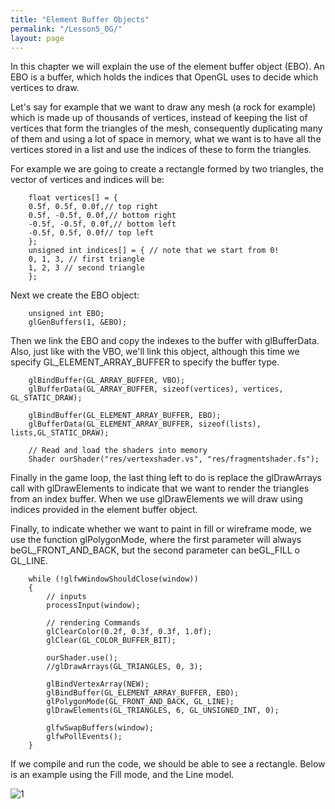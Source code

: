 ```yaml
---
title: "Element Buffer Objects"
permalink: "/Lesson5_OG/"
layout: page
---
```


In this chapter we will explain the use of the element buffer object (EBO). An EBO is a buffer, which holds the indices that OpenGL uses to decide which vertices to draw.

Let's say for example that we want to draw any mesh (a rock for example) which is made up of thousands of vertices, instead of keeping the list of vertices that form the triangles of the mesh, consequently duplicating many of them and using a lot of space in memory, what we want is to have all the vertices stored in a list and use the indices of these to form the triangles.

For example we are going to create a rectangle formed by two triangles, the vector of vertices and indices will be:
```
	float vertices[] = {
	0.5f, 0.5f, 0.0f,// top right
	0.5f, -0.5f, 0.0f,// bottom right
	-0.5f, -0.5f, 0.0f,// bottom left
	-0.5f, 0.5f, 0.0f// top left
	};
	unsigned int indices[] = { // note that we start from 0!
	0, 1, 3, // first triangle
	1, 2, 3 // second triangle
	};
```
Next we create the EBO object:
```
	unsigned int EBO;
	glGenBuffers(1, &EBO);
```
Then we link the EBO and copy the indexes to the buffer with glBufferData. Also, just like with the VBO, we'll link this object, although this time we specify GL_ELEMENT_ARRAY_BUFFER to specify the buffer type.
```
	glBindBuffer(GL_ARRAY_BUFFER, VBO);
	glBufferData(GL_ARRAY_BUFFER, sizeof(vertices), vertices, GL_STATIC_DRAW);

	glBindBuffer(GL_ELEMENT_ARRAY_BUFFER, EBO);
	glBufferData(GL_ELEMENT_ARRAY_BUFFER, sizeof(lists), lists,GL_STATIC_DRAW);

	// Read and load the shaders into memory
	Shader ourShader("res/vertexshader.vs", "res/fragmentshader.fs");
```

Finally in the game loop, the last thing left to do is replace the glDrawArrays call with glDrawElements to indicate that we want to render the triangles from an index buffer. When we use glDrawElements we will draw using indices provided in the element buffer object.

Finally, to indicate whether we want to paint in fill or wireframe mode, we use the function glPolygonMode, where the first parameter will always beGL_FRONT_AND_BACK, but the second parameter can beGL_FILL o GL_LINE.
```
	while (!glfwWindowShouldClose(window))
	{
		// inputs
		processInput(window);

		// rendering Commands
		glClearColor(0.2f, 0.3f, 0.3f, 1.0f);
		glClear(GL_COLOR_BUFFER_BIT);

		ourShader.use();
		//glDrawArrays(GL_TRIANGLES, 0, 3);

		glBindVertexArray(NEW);
		glBindBuffer(GL_ELEMENT_ARRAY_BUFFER, EBO);
		glPolygonMode(GL_FRONT_AND_BACK, GL_LINE);
		glDrawElements(GL_TRIANGLES, 6, GL_UNSIGNED_INT, 0);

		glfwSwapBuffers(window);
		glfwPollEvents();
	}
```
If we compile and run the code, we should be able to see a rectangle. Below is an example using the Fill mode, and the Line model.

![1](https://github.com/esterUOC/esterUOC.github.io/assets/128288660/d3d854ec-958a-4597-9af6-6aa4a9fd0ffc)



